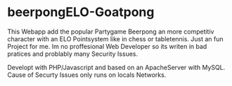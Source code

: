 # beerpongELO-Goatpong
This Webapp add the popular Partygame Beerpong an more competitiv character with an ELO Pointsystem like in chess or tabletennis.
Just an fun Project for me. Im no proffesional Web Developer so its writen in bad pratices and problably many Security Issues.

Developt with PHP/Javascript and based on an ApacheServer with MySQL. Cause of Securty Issues only runs on locals Networks.
